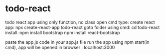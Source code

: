 # todo-react
todo react app using only function, no class
open cmd type:
create react app:   npx create-react-app todo-react
goto folder using cmd: cd todo-react
install :npm install bootstrap
npm install react-bootstrap

paste the app.js code in your app.js file
run the app using npm start(in cmd), app will be opened in browser : localhost:3000
